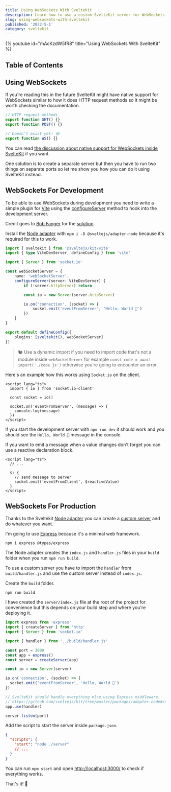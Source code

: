 ```yaml
---
title: Using WebSockets With SvelteKit
description: Learn how to use a custom SvelteKit server for WebSockets.
slug: using-websockets-with-sveltekit
published: '2022-5-1'
category: sveltekit
---
```


{% youtube id="mAcKzdW5fR8" title="Using WebSockets With SvelteKit" %}

## Table of Contents

## Using WebSockets

If you're reading this in the future SvelteKit might have native support for WebSockets similar to how it does HTTP request methods so it might be worth checking the documentation.

```ts:+server.ts showLineNumbers
// HTTP request methods
export function GET() {}
export function POST() {}

// Doesn't exist yet! 😅
export function WS() {}
```

You can read [the discussion about native support for WebSockets inside SvelteKit](https://github.com/sveltejs/kit/issues/1491) if you want.

One solution is to create a separate server but then you have to run two things on separate ports so let me show you how you can do it using SvelteKit instead.

## WebSockets For Development

To be able to use WebSockets during development you need to write a simple plugin for [Vite](https://vitejs.dev/) using the [configureServer](https://vitejs.dev/guide/api-plugin.html#configureserver) method to hook into the development server.

Credit goes to [Bob Fanger](https://github.com/bfanger) for the [solution](https://github.com/sveltejs/kit/issues/1491#issuecomment-955205323).

Install the [Node adapter](https://github.com/sveltejs/kit/tree/master/packages/adapter-node) with `npm i -D @sveltejs/adapter-node` because it's required for this to work.

```js:vite.config.ts {2,4,6-17,20} showLineNumbers
import { sveltekit } from '@sveltejs/kit/vite'
import { type ViteDevServer, defineConfig } from 'vite'

import { Server } from 'socket.io'

const webSocketServer = {
	name: 'webSocketServer',
	configureServer(server: ViteDevServer) {
		if (!server.httpServer) return

		const io = new Server(server.httpServer)

		io.on('connection', (socket) => {
			socket.emit('eventFromServer', 'Hello, World 👋')
		})
	}
}

export default defineConfig({
	plugins: [sveltekit(), webSocketServer]
})
```

> 🐿️ Use a dynamic import if you need to import code that's not a module inside `webSocketServer` for example `const code = await import('./code.js')` otherwise you're going to encounter an error.

Here's an example how this works using `Socket.io` on the client.

```html:+page.svelte showLineNumbers
<script lang="ts">
  import { io } from 'socket.io-client'

  const socket = io()

  socket.on('eventFromServer', (message) => {
    console.log(message)
  })
</script>
```

If you start the development server with `npm run dev` it should work and you should see the `Hello, World 👋` message in the console.

If you want to emit a message when a value changes don't forget you can use a reactive declaration block.

```html:+page.svelte showLineNumbers
<script lang="ts">
  // ...

  $: {
    // send message to server
    socket.emit('eventFromClient', $reactiveValue)
  }
</script>
```

## WebSockets For Production

Thanks to the Sveltekit [Node adapter](https://github.com/sveltejs/kit/tree/master/packages/adapter-node) you can create a [custom server](https://github.com/sveltejs/kit/tree/master/packages/adapter-node) and do whatever you want.

I'm going to use [Express](https://expressjs.com/) because it's a minimal web framework.

```shell:terminal
npm i express @types/express
```

The Node adapter creates the `index.js` and `handler.js` files in your `build` folder when you run `npm run build`.

To use a custom server you have to import the `handler` from `build/handler.js` and use the custom server instead of `index.js`.

Create the `build` folder.

```shell:terminal
npm run build
```

I have created the `server/index.js` file at the root of the project for convenience but this depends on your build step and where you're deploying it.

```js:server/index.js showLineNumbers
import express from 'express'
import { createServer } from 'http'
import { Server } from 'socket.io'

import { handler } from '../build/handler.js'

const port = 3000
const app = express()
const server = createServer(app)

const io = new Server(server)

io.on('connection', (socket) => {
  socket.emit('eventFromServer', 'Hello, World 👋')
})

// SvelteKit should handle everything else using Express middleware
// https://github.com/sveltejs/kit/tree/master/packages/adapter-node#custom-server
app.use(handler)

server.listen(port)
```

Add the script to start the server inside `package.json`.

```json:package.json showLineNumbers
{
  "scripts": {
    "start": "node ./server"
    // ...
  }
}
```

You can run `npm start` and open [http://localhost:3000/](http://localhost:3000/) to check if everything works.

That's it! 🥳
